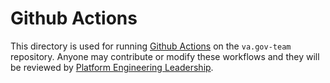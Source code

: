 # Github Actions

This directory is used for running [Github Actions](https://docs.github.com/en/actions) on the `va.gov-team` repository. Anyone may contribute or modify these workflows and they will be reviewed by [Platform Engineering Leadership](https://github.com/orgs/department-of-veterans-affairs/teams/platform-leadership-engineering).

